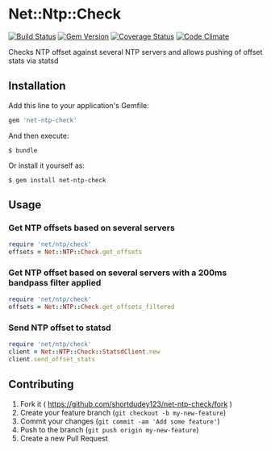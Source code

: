 # Net::Ntp::Check

[![Build Status](https://travis-ci.org/pagerduty/net-ntp-check.svg?branch=master)](https://travis-ci.org/pagerduty/net-ntp-check)
[![Gem Version](http://img.shields.io/gem/v/net-ntp-check.svg)](https://rubygems.org/gems/net-ntp-check)
[![Coverage Status](https://img.shields.io/coveralls/pagerduty/net-ntp-check/master.svg)](https://coveralls.io/r/pagerduty/net-ntp-check?branch=master)
[![Code Climate](https://codeclimate.com/github/pagerduty/net-ntp-check/badges/gpa.svg)](https://codeclimate.com/github/pagerduty/net-ntp-check)

Checks NTP offset against several NTP servers and allows pushing of offset stats via statsd

## Installation

Add this line to your application's Gemfile:

```ruby
gem 'net-ntp-check'
```

And then execute:

    $ bundle

Or install it yourself as:

    $ gem install net-ntp-check

## Usage

### Get NTP offsets based on several servers
```ruby
require 'net/ntp/check'
offsets = Net::NTP::Check.get_offsets
```

### Get NTP offset based on several servers with a 200ms bandpass filter applied
```ruby
require 'net/ntp/check'
offsets = Net::NTP::Check.get_offsets_filtered
```

### Send NTP offset to statsd
```ruby
require 'net/ntp/check'
client = Net::NTP::Check::StatsdClient.new
client.send_offset_stats
```

## Contributing

1. Fork it ( https://github.com/shortdudey123/net-ntp-check/fork )
2. Create your feature branch (`git checkout -b my-new-feature`)
3. Commit your changes (`git commit -am 'Add some feature'`)
4. Push to the branch (`git push origin my-new-feature`)
5. Create a new Pull Request
